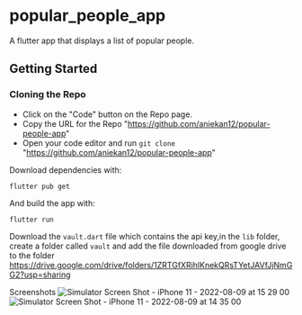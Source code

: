 # popular_people_app

A flutter app that displays a list of popular people.
## Getting Started
### Cloning the Repo
* Click on the "Code" button on the Repo page.
* Copy the URL for the Repo "https://github.com/aniekan12/popular-people-app"
* Open your code editor and run `git clone` "https://github.com/aniekan12/popular-people-app"


Download dependencies with:
```
flutter pub get
```
And build the app with:
```
flutter run
```

Download the ```vault.dart``` file which contains the api key,in the ```lib``` folder, create a folder called ```vault```
and add the file downloaded from google drive to the folder
https://drive.google.com/drive/folders/1ZRTGfXRihlKnekQRsTYetJAVfJjNmGG2?usp=sharing


Screenshots
![Simulator Screen Shot - iPhone 11 - 2022-08-09 at 15 29 00](https://user-images.githubusercontent.com/45481950/183675431-194d026e-5674-4794-b52f-9d5bd0b96643.png)
![Simulator Screen Shot - iPhone 11 - 2022-08-09 at 14 35 00](https://user-images.githubusercontent.com/45481950/183675591-0fa9dd8b-a000-4403-9867-ddca9e6b108d.png)

